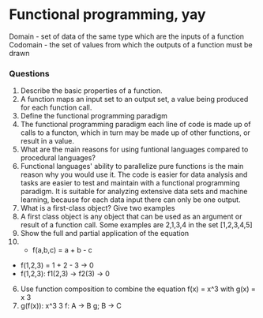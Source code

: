 # Functional programming, yay

Domain - set of data of the same type which are the inputs of a function
Codomain - the set of values from which the outputs of a function must be drawn

### Questions

1. Describe the basic properties of a function.
1. A function maps an input set to an output set, a value being produced for each function call.
2. Define the functional programming paradigm
2. The functional programming paradigm each line of code is made up of calls to a functon, which in turn may be made up of other functions, or result in a value.
3. What are the main reasons for using funtional languages compared to procedural languages?
3. Functional languages' ability to parallelize pure functions is the main reason why you would use it. The code is easier for data analysis and tasks are easier to test and maintain with a functional programming paradigm. It is suitable for analyzing extensive data sets and machine learning, because for each data input there can only be one output.
4. What is a first-class object? Give two examples
4. A first class object is any object that can be used as an argument or result of a function call. Some examples are 2,1,3,4 in the set [1,2,3,4,5]
5. Show the full and partial application of the equation
5. - f(a,b,c) = a + b - c
- f(1,2,3) = 1 + 2 - 3 -> 0
- f(1,2,3): f1(2,3) -> f2(3) -> 0
6. Use function composition to combine the equation f(x) = x^3 with g(x) = x 3
6. g(f(x)): x^3 3
f: A -> B
g; B -> C